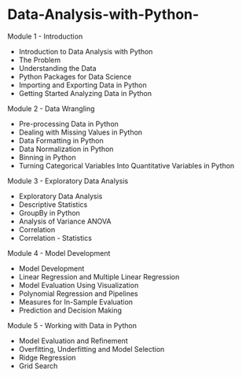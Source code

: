 # Data-Analysis-with-Python-

Module 1 - Introduction
- Introduction to Data Analysis with Python
- The Problem
- Understanding the Data
- Python Packages for Data Science
- Importing and Exporting Data in Python
- Getting Started Analyzing Data in Python

Module 2 - Data Wrangling
- Pre-processing Data in Python
- Dealing with Missing Values in Python
- Data Formatting in Python
- Data Normalization in Python
- Binning in Python
- Turning Categorical Variables Into Quantitative Variables in Python

Module 3 -  Exploratory Data Analysis
- Exploratory Data Analysis
- Descriptive Statistics
- GroupBy in Python
- Analysis of Variance ANOVA
- Correlation
- Correlation - Statistics

Module 4 - Model Development
- Model Development
- Linear Regression and Multiple Linear Regression
- Model Evaluation Using Visualization
- Polynomial Regression and Pipelines
- Measures for In-Sample Evaluation
- Prediction and Decision Making

Module 5 - Working with Data in Python
- Model Evaluation and Refinement   
- Overfitting, Underfitting and Model Selection 
- Ridge Regression
- Grid Search
